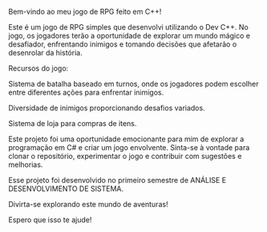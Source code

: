 Bem-vindo ao meu jogo de RPG feito em C++!

Este é um jogo de RPG simples que desenvolvi utilizando o Dev C++. No jogo, os jogadores terão a oportunidade de explorar um mundo mágico e desafiador, enfrentando inimigos e tomando decisões que afetarão o desenrolar da história.

Recursos do jogo:

Sistema de batalha baseado em turnos, onde os jogadores podem escolher entre diferentes ações para enfrentar inimigos.

Diversidade de inimigos proporcionando desafios variados.

Sistema de loja para compras de itens.

Este projeto foi uma oportunidade emocionante para mim de explorar a programação em C# e criar um jogo envolvente. Sinta-se à vontade para clonar o repositório, experimentar o jogo e contribuir com sugestões e melhorias.

Esse projeto foi desenvolvido no primeiro semestre de ANÁLISE E DESENVOLVIMENTO DE SISTEMA.

Divirta-se explorando este mundo de aventuras!

Espero que isso te ajude!
